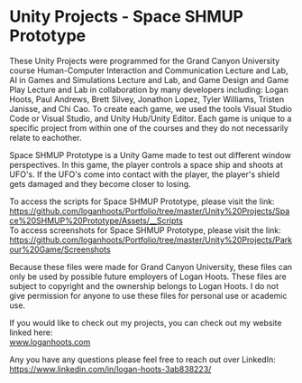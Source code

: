 # Unity Projects - Space SHMUP Prototype #

These Unity Projects were programmed for the Grand Canyon University course Human-Computer Interaction and Communication Lecture and Lab, AI in Games and Simulations Lecture and Lab, and Game Design and Game Play Lecture and Lab in collaboration by many developers including: Logan Hoots, Paul Andrews, Brett Silvey, Jonathon Lopez, Tyler Williams, Tristen Janisse, and Chi Cao. To create each game, we used the tools Visual Studio Code or Visual Studio, and Unity Hub/Unity Editor. Each game is unique to a specific project from within one of the courses and they do not necessarily relate to eachother.

Space SHMUP Prototype is a Unity Game made to test out different window perspectives. In this game, the player controls a space ship and shoots at UFO's. If the UFO's come into contact with the player, the player's shield gets damaged and they become closer to losing.

To access the scripts for Space SHMUP Prototype, please visit the link:\
 https://github.com/loganhoots/Portfolio/tree/master/Unity%20Projects/Space%20SHMUP%20Prototype/Assets/__Scripts \
To access screenshots for Space SHMUP Prototype, please visit the link:\
 https://github.com/loganhoots/Portfolio/tree/master/Unity%20Projects/Parkour%20Game/Screenshots
 
Because these files were made for Grand Canyon University, these files can only be used by possible future employers of Logan Hoots. These files are subject to copyright and the ownership belongs to Logan Hoots. I do not give permission for anyone to use these files for personal use or academic use.

If you would like to check out my projects, you can check out my website linked here:\
 www.loganhoots.com

Any you have any questions please feel free to reach out over LinkedIn:\
  https://www.linkedin.com/in/logan-hoots-3ab838223/
